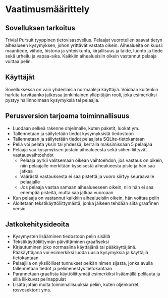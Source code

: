# Vaatimusmäärittely

## Sovelluksen tarkoitus

Trivial Pursuit tyyppinen tietovisasovellus. Pelaajat vuorotellen saavat tietyn aihealueen kysymyksen, johon yrittävät vastata oikein. Aihealueita on kuusi: maantiede, viihde, historia ja yhteiskunta, kirjallisuus ja taide, luonto ja tiede sekä urheilu ja vapaa-aika. 
Kaikkiin aihealueisiin oikein vastannut pelaaja voittaa pelin. 

## Käyttäjät

Sovelluksessa on vain yhdenlaisia normaaleja käyttäjiä. 
Voidaan kuitenkin harkita tarvitaanko jatkossa jonkinlainen ylläpitäjän rooli, joka esimerkiksi pystyy hallinnoimaan kysymyksiä tai pelaajia. 

## Perusversion tarjoama toiminnallisuus

- Luodaan selkeä rakenne ohjelmalle, kuten paketit, luokat ym.
- Tallennetaan ja säilytetään tiedot kysymyksistä tiedostoon
- Tallennetaan ja säilytetään tiedot pelaajista SQLite-tietokantaan
- Peliä voi pelata yksin tai yhdessä, kerralla maksimissaan 5 pelaajaa
- Pelaaja saa kysymyksen jostain aihealueesta sekä siihen liittyvät vastausvaihtoehdot
    - Pelaaja pyrkii valitsemaan oikean vaihtoehdon, jos vastaus on oikein, niin pelaajalle merkitään kyseisestä aihealueesta piste ja hän saa jatkaa 
    - Väärästä vastauksesta ei saa pistettä ja vuoro siirtyy seuraavalle pelaajalle 
    - Jos pelaaja vastaa samaan aihealueeseen oikein, niin hän ei saa enempää pisteitä, mutta saa jatkaa vuoroaan
- Kun pelaaja on vastannut kaikkiin aihealueisiin oikein, hän voittaa pelin
- Aloitetaan tekstikäyttöliittymästä, jonka jälkeen tehdään siitä graafinen versio

## Jatkokehitysideoita

- Kysymysten lisääminen tiedostoon pelin sisällä
- Tekstikäyttöliittymän päivittäminen graafiseksi
- Kirjautuminen joko normaalina käyttäjänä tai pääkäyttäjänä. Pääkäyttäjänä voi esimerkiksi luoda uusia kysymyksiä ja käyttäjiä tietokantaan
- Pelaajilla on yksilölliset tunnukset pelkän nimen sijasta, jonka avulla tallennetaan tiedot ja pelimenestys tietokantaan
- Parannetaan graafista käyttöliittymää esimerkiksi lisäämällä pelilauta ja sillä liikkuvat pelinappulat
- Lisätä jotain muita toiminnallisuuksia peliin, kuten oljenkorret, rosvosektorit yms. 
